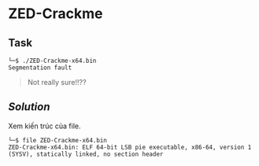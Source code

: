# ZED-Crackme
## Task
```
└─$ ./ZED-Crackme-x64.bin
Segmentation fault
```
> Not really sure!!??

## *Solution*
Xem kiến trúc của file.  
```
└─$ file ZED-Crackme-x64.bin
ZED-Crackme-x64.bin: ELF 64-bit LSB pie executable, x86-64, version 1 (SYSV), statically linked, no section header
```
